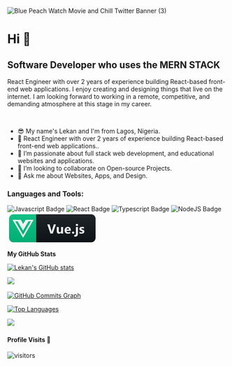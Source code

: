 ![Blue Peach Watch Movie and Chill Twitter Banner (3)](https://media-exp1.licdn.com/dms/image/C4D16AQH2E2aiXtWsng/profile-displaybackgroundimage-shrink_200_800/0/1652602521007?e=1658966400&v=beta&t=t1nFMFzw59hyLyLJmScfFUS4gtKvuBHGESKSLiAbCKM)


Hi 👋
===============================

Software Developer who uses the MERN STACK
------------------

<p>React Engineer with over 2 years of experience building React-based front-end web applications. I enjoy creating and designing things that live on the internet.
 I am looking forward to working in a remote, competitive, and demanding atmosphere at this stage in my career.
</ p>

&nbsp;&nbsp;&nbsp;&nbsp;&nbsp;&nbsp;&nbsp;&nbsp;&nbsp;&nbsp;&nbsp;&nbsp;&nbsp;&nbsp;&nbsp;&nbsp;&nbsp;&nbsp;&nbsp;&nbsp;&nbsp;&nbsp;&nbsp;&nbsp;&nbsp;&nbsp;&nbsp;&nbsp;&nbsp;&nbsp;&nbsp;&nbsp;&nbsp;&nbsp;&nbsp;&nbsp;&nbsp;&nbsp;&nbsp;&nbsp;&nbsp;&nbsp;&nbsp;&nbsp;&nbsp;&nbsp;&nbsp;&nbsp;&nbsp;&nbsp;&nbsp;&nbsp;&nbsp;&nbsp;&nbsp;&nbsp;&nbsp;&nbsp;&nbsp;  <b></b> <br>
- :sunglasses: My name's Lekan and I'm from Lagos, Nigeria.
- 🔭 React Engineer with over 2 years of experience building React-based front-end web applications..
- 🌱 I’m passionate about full stack web development, and educational websites and applications.
- 👯 I’m looking to collaborate on Open-source Projects.
- 💬 Ask me about Websites, Apps, and Design.




<h3>Languages and Tools:</h3>

![Javascript Badge](https://img.shields.io/badge/-Javascript-F0DB4F?style=for-the-badge&labelColor=black&logo=javascript&logoColor=F0DB4F)
![React Badge](https://img.shields.io/badge/-React-61DBFB?style=for-the-badge&labelColor=black&logo=react&logoColor=61DBFB) 
![Typescript Badge](https://img.shields.io/badge/-typescript-3178C6?style=for-the-badge&labelColor=black&logo=typescript&logoColor=3178C6)
![NodeJS Badge](https://img.shields.io/badge/-Nodejs-3C873A?style=for-the-badge&labelColor=black&logo=node.js&logoColor=3C873A)
<img src="https://raw.githubusercontent.com/8bithemant/8bithemant/master/svg/dev/frameworks/vue.svg" alt="Twitter" style="vertical-align:top; margin:4px">



<b>My GitHub Stats</b>

<a href="http://www.github.com/lekan1"><img src="https://github-readme-stats.vercel.app/api?username=lekan1&show_icons=true&hide=&count_private=true&title_color=ffffff&text_color=ffffff&icon_color=ffffff&bg_color=000000&hide_border=true&show_icons=true" alt="Lekan's GitHub stats" /></a>

<a href="http://www.github.com/lekan1"><img src="https://github-readme-streak-stats.herokuapp.com/?user=lekan1&stroke=facc15&background=000000&ring=facc15&fire=facc15&currStreakNum=facc15&currStreakLabel=facc15&sideNums=facc15&sideLabels=facc15&dates=facc15&hide_border=true" /></a>

<a href="http://www.github.com/lekan1"><img src="https://activity-graph.herokuapp.com/graph?username=lekan1&bg_color=000000&color=ffffff&line=ffffff&point=facc15&area_color=000000&area=true&hide_border=true&custom_title=GitHub%20Commits%20Graph" alt="GitHub Commits Graph" /></a>

<a href="https://github.com/benrobo" align="left"><img src="https://github-readme-stats.vercel.app/api/top-langs/?username=lekan1&langs_count=10&title_color=facc15&text_color=facc15&icon_color=f97316&bg_color=000000&hide_border=true&locale=en&custom_title=Top%20%Languages" alt="Top Languages" /></a>

<!-- [![Ashutosh's github activity graph](https://activity-graph.herokuapp.com/graph?username=lekan1&theme=react-dark)](https://github.com/ashutosh00710/github-readme-activity-graph) -->
![](./profile-3d-contrib/profile-night-green.svg)


#### Profile Visits 🙈

![visitors](https://komarev.com/ghpvc/?username=lekan1)
